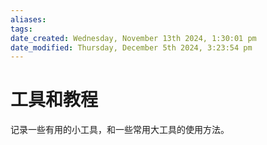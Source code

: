 ```yaml
---
aliases: 
tags: 
date_created: Wednesday, November 13th 2024, 1:30:01 pm
date_modified: Thursday, December 5th 2024, 3:23:54 pm
---
```


# 工具和教程

记录一些有用的小工具，和一些常用大工具的使用方法。
